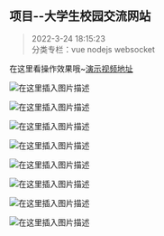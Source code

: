 ## 项目--大学生校园交流网站
> 2022-3-24 18:15:23 
<br>分类专栏：vue nodejs websocket

在这里看操作效果哦~[演示视频地址](https://blog.csdn.net/qq_46363790/article/details/125160871)

![在这里插入图片描述](https://img-blog.csdnimg.cn/aed5772be1b441cbb4a9c319b5b60750.png#pic_center)

![在这里插入图片描述](https://img-blog.csdnimg.cn/80eeec21816946c3a4c9d4d5efd93841.png#pic_center)

![在这里插入图片描述](https://img-blog.csdnimg.cn/96394a6de4964f58aa26f82afd29dbc3.png#pic_center)

![在这里插入图片描述](https://img-blog.csdnimg.cn/2b6124ac0eca4134b49fde7ce0418d6a.png#pic_center)

![在这里插入图片描述](https://img-blog.csdnimg.cn/4dc2927109414b23acfce077da6afc2a.png#pic_center)

![在这里插入图片描述](https://img-blog.csdnimg.cn/4ee762f57b474fa1bd2c3afaf7cf1923.png#pic_center)

![在这里插入图片描述](https://img-blog.csdnimg.cn/77dd60f0d91f4bcab8fbe8a6e81bc473.png#pic_center)

![在这里插入图片描述](https://img-blog.csdnimg.cn/9bb83b9a1d964b5a87d407d54006748d.png#pic_center)